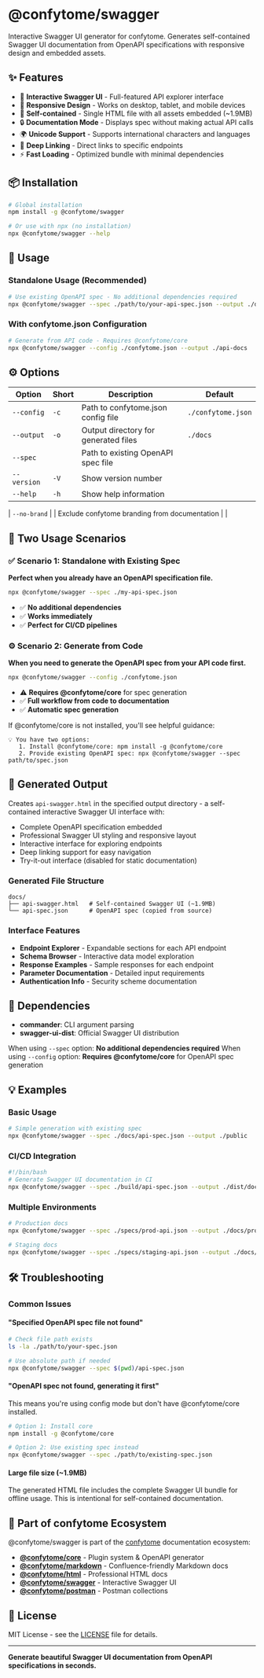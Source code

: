 # @confytome/swagger

Interactive Swagger UI generator for confytome. Generates self-contained Swagger UI documentation from OpenAPI specifications with responsive design and embedded assets.

## ✨ Features

- 🎨 **Interactive Swagger UI** - Full-featured API explorer interface
- 📱 **Responsive Design** - Works on desktop, tablet, and mobile devices
- 🎯 **Self-contained** - Single HTML file with all assets embedded (~1.9MB)
- 🔒 **Documentation Mode** - Displays spec without making actual API calls
- 🌍 **Unicode Support** - Supports international characters and languages
- 🔗 **Deep Linking** - Direct links to specific endpoints
- ⚡ **Fast Loading** - Optimized bundle with minimal dependencies

## 📦 Installation

```bash
# Global installation
npm install -g @confytome/swagger

# Or use with npx (no installation)
npx @confytome/swagger --help
```

## 🚀 Usage

### Standalone Usage (Recommended)

```bash
# Use existing OpenAPI spec - No additional dependencies required
npx @confytome/swagger --spec ./path/to/your-api-spec.json --output ./docs
```

### With confytome.json Configuration

```bash
# Generate from API code - Requires @confytome/core
npx @confytome/swagger --config ./confytome.json --output ./api-docs
```

## ⚙️ Options

| Option | Short | Description | Default |
|--------|-------|-------------|---------|
| `--config` | `-c` | Path to confytome.json config file | `./confytome.json` |
| `--output` | `-o` | Output directory for generated files | `./docs` |
| `--spec` | | Path to existing OpenAPI spec file | |
| `--version` | `-V` | Show version number | |
| `--help` | `-h` | Show help information | |

| `--no-brand` | | Exclude confytome branding from documentation | |

## 🎯 Two Usage Scenarios

### ✅ Scenario 1: Standalone with Existing Spec

**Perfect when you already have an OpenAPI specification file.**

```bash
npx @confytome/swagger --spec ./my-api-spec.json
```

- ✅ **No additional dependencies**
- ✅ **Works immediately**
- ✅ **Perfect for CI/CD pipelines**

### ⚙️ Scenario 2: Generate from Code

**When you need to generate the OpenAPI spec from your API code first.**

```bash
npx @confytome/swagger --config ./confytome.json
```

- ⚠️ **Requires @confytome/core** for spec generation
- ✅ **Full workflow from code to documentation**
- ✅ **Automatic spec generation**

If @confytome/core is not installed, you'll see helpful guidance:
```
💡 You have two options:
   1. Install @confytome/core: npm install -g @confytome/core
   2. Provide existing OpenAPI spec: npx @confytome/swagger --spec path/to/spec.json
```

## 📁 Generated Output

Creates `api-swagger.html` in the specified output directory - a self-contained interactive Swagger UI interface with:

- Complete OpenAPI specification embedded
- Professional Swagger UI styling and responsive layout
- Interactive interface for exploring endpoints
- Deep linking support for easy navigation
- Try-it-out interface (disabled for static documentation)

### Generated File Structure

```
docs/
├── api-swagger.html   # Self-contained Swagger UI (~1.9MB)
└── api-spec.json      # OpenAPI spec (copied from source)
```

### Interface Features

- **Endpoint Explorer** - Expandable sections for each API endpoint
- **Schema Browser** - Interactive data model exploration
- **Response Examples** - Sample responses for each endpoint
- **Parameter Documentation** - Detailed input requirements
- **Authentication Info** - Security scheme documentation

## 🔧 Dependencies

- **commander**: CLI argument parsing
- **swagger-ui-dist**: Official Swagger UI distribution

When using `--spec` option: **No additional dependencies required**
When using `--config` option: **Requires @confytome/core** for OpenAPI spec generation

## 💡 Examples

### Basic Usage

```bash
# Simple generation with existing spec
npx @confytome/swagger --spec ./docs/api-spec.json --output ./public
```

### CI/CD Integration

```bash
#!/bin/bash
# Generate Swagger UI documentation in CI
npx @confytome/swagger --spec ./build/api-spec.json --output ./dist/docs
```

### Multiple Environments

```bash
# Production docs
npx @confytome/swagger --spec ./specs/prod-api.json --output ./docs/prod

# Staging docs  
npx @confytome/swagger --spec ./specs/staging-api.json --output ./docs/staging
```

## 🛠️ Troubleshooting

### Common Issues

#### "Specified OpenAPI spec file not found"

```bash
# Check file path exists
ls -la ./path/to/your-spec.json

# Use absolute path if needed
npx @confytome/swagger --spec $(pwd)/api-spec.json
```

#### "OpenAPI spec not found, generating it first"

This means you're using config mode but don't have @confytome/core installed.

```bash
# Option 1: Install core
npm install -g @confytome/core

# Option 2: Use existing spec instead  
npx @confytome/swagger --spec ./path/to/existing-spec.json
```

#### Large file size (~1.9MB)

The generated HTML file includes the complete Swagger UI bundle for offline usage. This is intentional for self-contained documentation.

## 🌟 Part of confytome Ecosystem

@confytome/swagger is part of the [confytome](https://github.com/n-ae/confytome) documentation ecosystem:

- **[@confytome/core](https://npmjs.com/package/@confytome/core)** - Plugin system & OpenAPI generator
- **[@confytome/markdown](https://npmjs.com/package/@confytome/markdown)** - Confluence-friendly Markdown docs
- **[@confytome/html](https://npmjs.com/package/@confytome/html)** - Professional HTML docs  
- **[@confytome/swagger](https://npmjs.com/package/@confytome/swagger)** - Interactive Swagger UI
- **[@confytome/postman](https://npmjs.com/package/@confytome/postman)** - Postman collections

## 📄 License

MIT License - see the [LICENSE](https://github.com/n-ae/confytome/blob/main/LICENSE) file for details.

---

**Generate beautiful Swagger UI documentation from OpenAPI specifications in seconds.**
